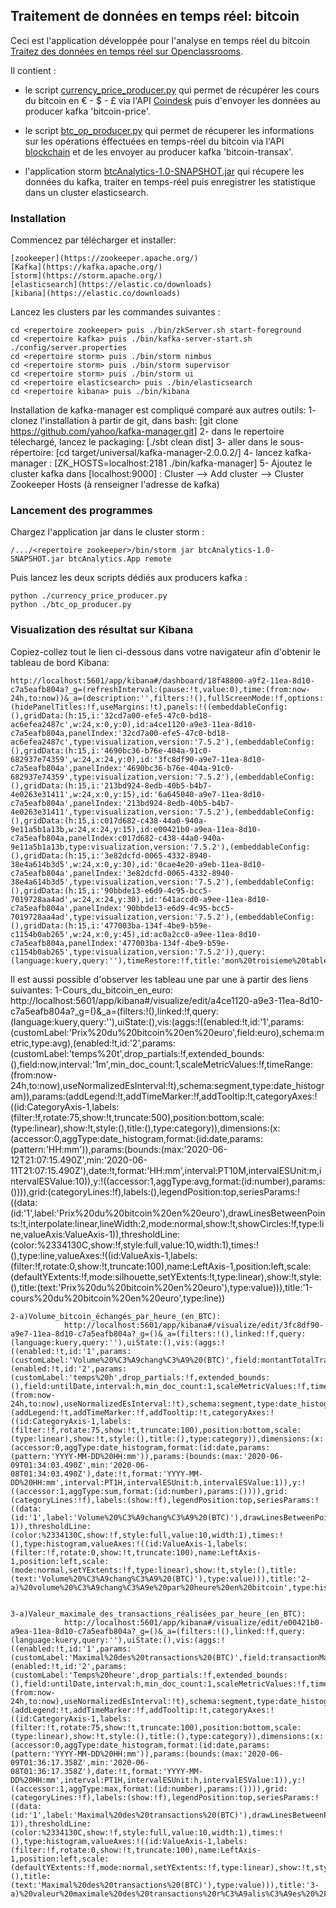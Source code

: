 ## Traitement de données en temps réel: bitcoin

Ceci est l'application développée pour l'analyse en temps réel du bitcoin [Traitez des données en temps réel sur Openclassrooms](https://openclassrooms.com/fr/projects/115/assignment).

Il contient :

* le script [currency_price_producer.py]() qui permet de récupérer les cours du bitcoin en € - $ - £ via l'API [Coindesk](http://api.coindesk.com/v1/bpi/currentprice.json) puis d'envoyer les données au producer kafka 'bitcoin-price'.
* le script [btc_op_producer.py]() qui permet de récuperer les informations sur les opérations éffectuées en temps-réel du bitcoin via l'API [blockchain](https://blockchain.info/api/api_websocket)  et de les envoyer au producer kafka 'bitcoin-transax'.

* l'application storm [btcAnalytics-1.0-SNAPSHOT.jar]() qui récupere les données du kafka, traiter en temps-réel puis enregistrer les statistique dans un cluster elasticsearch.


### Installation

Commencez par télécharger et installer:

    [zookeeper](https://zookeeper.apache.org/)
    [Kafka](https://kafka.apache.org/)
    [storm](https://storm.apache.org/)
    [elasticsearch](https://elastic.co/downloads)
    [kibana](https://elastic.co/downloads)


Lancez les clusters par les commandes suivantes :

    cd <repertoire zookeeper> puis ./bin/zkServer.sh start-foreground
    cd <repertoire kafka> puis ./bin/kafka-server-start.sh ./config/server.properties
    cd <repertoire storm> puis ./bin/storm nimbus
    cd <repertoire storm> puis ./bin/storm supervisor
    cd <repertoire storm> puis ./bin/storm ui
    cd <repertoire elasticsearch> puis ./bin/elasticsearch
    cd <repertoire kibana> puis ./bin/kibana


Installation de kafka-manager est compliqué comparé aux autres outils:
    1- clonez l'installation à partir de git, dans bash:  [git clone https://github.com/yahoo/kafka-manager.git]
    2- dans le repertoire télechargé, lancez le packaging: [./sbt clean dist]
    3- aller dans le sous-répertoire: [cd target/universal/kafka-manager-2.0.0.2/]
    4- lancez kafka-manager : [ZK_HOSTS=localhost:2181 ./bin/kafka-manager]
    5- Ajoutez le cluster kafka dans [localhost:9000] :
            Cluster --> Add cluster --> Cluster Zookeeper Hosts (à renseigner l'adresse de kafka)





### Lancement des programmes


Chargez l'application jar dans le cluster storm : 

    /.../<repertoire zookeeper>/bin/storm jar btcAnalytics-1.0-SNAPSHOT.jar btcAnalytics.App remote

Puis lancez les deux scripts dédiés aux producers kafka :

    python ./currency_price_producer.py
    python ./btc_op_producer.py




### Visualization des résultat sur Kibana

Copiez-collez tout le lien ci-dessous dans votre navigateur afin d'obtenir le tableau de bord Kibana:

    http://localhost:5601/app/kibana#/dashboard/18f48800-a9f2-11ea-8d10-c7a5eafb804a?_g=(refreshInterval:(pause:!t,value:0),time:(from:now-24h,to:now))&_a=(description:'',filters:!(),fullScreenMode:!f,options:(hidePanelTitles:!f,useMargins:!t),panels:!((embeddableConfig:(),gridData:(h:15,i:'32cd7a00-efe5-47c0-bd18-ac6efea2487c',w:24,x:0,y:0),id:a4ce1120-a9e3-11ea-8d10-c7a5eafb804a,panelIndex:'32cd7a00-efe5-47c0-bd18-ac6efea2487c',type:visualization,version:'7.5.2'),(embeddableConfig:(),gridData:(h:15,i:'4690bc36-b76e-404a-91c0-682937e74359',w:24,x:24,y:0),id:'3fc8df90-a9e7-11ea-8d10-c7a5eafb804a',panelIndex:'4690bc36-b76e-404a-91c0-682937e74359',type:visualization,version:'7.5.2'),(embeddableConfig:(),gridData:(h:15,i:'213bd924-8edb-40b5-b4b7-4e0263e31411',w:24,x:0,y:15),id:'6a645040-a9e7-11ea-8d10-c7a5eafb804a',panelIndex:'213bd924-8edb-40b5-b4b7-4e0263e31411',type:visualization,version:'7.5.2'),(embeddableConfig:(),gridData:(h:15,i:c017d682-c438-44a0-940a-9e11a5b1a13b,w:24,x:24,y:15),id:e00421b0-a9ea-11ea-8d10-c7a5eafb804a,panelIndex:c017d682-c438-44a0-940a-9e11a5b1a13b,type:visualization,version:'7.5.2'),(embeddableConfig:(),gridData:(h:15,i:'3e82dcfd-0065-4332-8940-38e4a614b3d5',w:24,x:0,y:30),id:'0cae4e20-a9eb-11ea-8d10-c7a5eafb804a',panelIndex:'3e82dcfd-0065-4332-8940-38e4a614b3d5',type:visualization,version:'7.5.2'),(embeddableConfig:(),gridData:(h:15,i:'90bbde13-e6d9-4c95-bcc5-7019728aa4ad',w:24,x:24,y:30),id:'641accd0-a9ee-11ea-8d10-c7a5eafb804a',panelIndex:'90bbde13-e6d9-4c95-bcc5-7019728aa4ad',type:visualization,version:'7.5.2'),(embeddableConfig:(),gridData:(h:15,i:'477003ba-134f-4be9-b59e-c1154b0ab265',w:24,x:0,y:45),id:ac0a2cc0-a9ee-11ea-8d10-c7a5eafb804a,panelIndex:'477003ba-134f-4be9-b59e-c1154b0ab265',type:visualization,version:'7.5.2')),query:(language:kuery,query:''),timeRestore:!f,title:'mon%20troisieme%20tableau',viewMode:view)




Il est aussi possible d'observer les tableau une par une à partir des liens suivantes:
    1-Cours_du_bitcoin_en_euro:
                http://localhost:5601/app/kibana#/visualize/edit/a4ce1120-a9e3-11ea-8d10-c7a5eafb804a?_g=()&_a=(filters:!(),linked:!f,query:(language:kuery,query:''),uiState:(),vis:(aggs:!((enabled:!t,id:'1',params:(customLabel:'Prix%20du%20bitcoin%20en%20euro',field:euro),schema:metric,type:avg),(enabled:!t,id:'2',params:(customLabel:'temps%20t',drop_partials:!f,extended_bounds:(),field:now,interval:'1m',min_doc_count:1,scaleMetricValues:!f,timeRange:(from:now-24h,to:now),useNormalizedEsInterval:!t),schema:segment,type:date_histogram)),params:(addLegend:!t,addTimeMarker:!f,addTooltip:!t,categoryAxes:!((id:CategoryAxis-1,labels:(filter:!f,rotate:75,show:!t,truncate:500),position:bottom,scale:(type:linear),show:!t,style:(),title:(),type:category)),dimensions:(x:(accessor:0,aggType:date_histogram,format:(id:date,params:(pattern:'HH:mm')),params:(bounds:(max:'2020-06-12T21:07:15.490Z',min:'2020-06-11T21:07:15.490Z'),date:!t,format:'HH:mm',interval:PT10M,intervalESUnit:m,intervalESValue:10)),y:!((accessor:1,aggType:avg,format:(id:number),params:()))),grid:(categoryLines:!f),labels:(),legendPosition:top,seriesParams:!((data:(id:'1',label:'Prix%20du%20bitcoin%20en%20euro'),drawLinesBetweenPoints:!t,interpolate:linear,lineWidth:2,mode:normal,show:!t,showCircles:!f,type:line,valueAxis:ValueAxis-1)),thresholdLine:(color:%2334130C,show:!f,style:full,value:10,width:1),times:!(),type:line,valueAxes:!((id:ValueAxis-1,labels:(filter:!f,rotate:0,show:!t,truncate:100),name:LeftAxis-1,position:left,scale:(defaultYExtents:!f,mode:silhouette,setYExtents:!t,type:linear),show:!t,style:(),title:(text:'Prix%20du%20bitcoin%20en%20euro'),type:value))),title:'1-cours%20du%20bitcoin%20en%20euro',type:line))


    2-a)Volume_bitcoin_échangés_par_heure_(en_BTC):
                http://localhost:5601/app/kibana#/visualize/edit/3fc8df90-a9e7-11ea-8d10-c7a5eafb804a?_g=()&_a=(filters:!(),linked:!f,query:(language:kuery,query:''),uiState:(),vis:(aggs:!((enabled:!t,id:'1',params:(customLabel:'Volume%20%C3%A9chang%C3%A9%20(BTC)',field:montantTotalTransactionBitcoin),schema:metric,type:sum),(enabled:!t,id:'2',params:(customLabel:'temps%20h',drop_partials:!f,extended_bounds:(),field:untilDate,interval:h,min_doc_count:1,scaleMetricValues:!f,timeRange:(from:now-24h,to:now),useNormalizedEsInterval:!t),schema:segment,type:date_histogram)),params:(addLegend:!t,addTimeMarker:!f,addTooltip:!t,categoryAxes:!((id:CategoryAxis-1,labels:(filter:!f,rotate:75,show:!t,truncate:100),position:bottom,scale:(type:linear),show:!t,style:(),title:(),type:category)),dimensions:(x:(accessor:0,aggType:date_histogram,format:(id:date,params:(pattern:'YYYY-MM-DD%20HH:mm')),params:(bounds:(max:'2020-06-09T01:34:03.490Z',min:'2020-06-08T01:34:03.490Z'),date:!t,format:'YYYY-MM-DD%20HH:mm',interval:PT1H,intervalESUnit:h,intervalESValue:1)),y:!((accessor:1,aggType:sum,format:(id:number),params:()))),grid:(categoryLines:!f),labels:(show:!f),legendPosition:top,seriesParams:!((data:(id:'1',label:'Volume%20%C3%A9chang%C3%A9%20(BTC)'),drawLinesBetweenPoints:!t,lineWidth:2,mode:stacked,show:!t,showCircles:!t,type:histogram,valueAxis:ValueAxis-1)),thresholdLine:(color:%2334130C,show:!f,style:full,value:10,width:1),times:!(),type:histogram,valueAxes:!((id:ValueAxis-1,labels:(filter:!f,rotate:0,show:!t,truncate:100),name:LeftAxis-1,position:left,scale:(mode:normal,setYExtents:!f,type:linear),show:!t,style:(),title:(text:'Volume%20%C3%A9chang%C3%A9%20(BTC)'),type:value))),title:'2-a)%20volume%20%C3%A9chang%C3%A9e%20par%20heure%20en%20bitcoin',type:histogram))


    3-a)Valeur_maximale_des_transactions_réalisées_par_heure_(en_BTC):
                http://localhost:5601/app/kibana#/visualize/edit/e00421b0-a9ea-11ea-8d10-c7a5eafb804a?_g=()&_a=(filters:!(),linked:!f,query:(language:kuery,query:''),uiState:(),vis:(aggs:!((enabled:!t,id:'1',params:(customLabel:'Maximal%20des%20transactions%20(BTC)',field:transactionMaxBitcoin),schema:metric,type:max),(enabled:!t,id:'2',params:(customLabel:'Temps%20heure',drop_partials:!f,extended_bounds:(),field:untilDate,interval:h,min_doc_count:1,scaleMetricValues:!f,timeRange:(from:now-24h,to:now),useNormalizedEsInterval:!t),schema:segment,type:date_histogram)),params:(addLegend:!t,addTimeMarker:!f,addTooltip:!t,categoryAxes:!((id:CategoryAxis-1,labels:(filter:!t,rotate:75,show:!t,truncate:100),position:bottom,scale:(type:linear),show:!t,style:(),title:(),type:category)),dimensions:(x:(accessor:0,aggType:date_histogram,format:(id:date,params:(pattern:'YYYY-MM-DD%20HH:mm')),params:(bounds:(max:'2020-06-09T01:36:17.358Z',min:'2020-06-08T01:36:17.358Z'),date:!t,format:'YYYY-MM-DD%20HH:mm',interval:PT1H,intervalESUnit:h,intervalESValue:1)),y:!((accessor:1,aggType:max,format:(id:number),params:()))),grid:(categoryLines:!f),labels:(show:!f),legendPosition:top,seriesParams:!((data:(id:'1',label:'Maximal%20des%20transactions%20(BTC)'),drawLinesBetweenPoints:!t,lineWidth:2,mode:stacked,show:!t,showCircles:!t,type:histogram,valueAxis:ValueAxis-1)),thresholdLine:(color:%2334130C,show:!f,style:full,value:10,width:1),times:!(),type:histogram,valueAxes:!((id:ValueAxis-1,labels:(filter:!f,rotate:0,show:!t,truncate:100),name:LeftAxis-1,position:left,scale:(defaultYExtents:!f,mode:normal,setYExtents:!f,type:linear),show:!t,style:(),title:(text:'Maximal%20des%20transactions%20(BTC)'),type:value))),title:'3-a)%20valeur%20maximale%20des%20transactions%20r%C3%A9alis%C3%A9es%20%2F%20heure%20(en%20BTC)',type:histogram))
